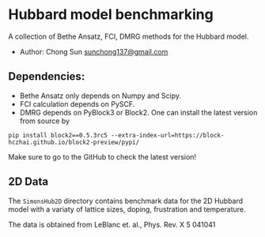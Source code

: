 Hubbard model benchmarking
==========================
A collection of Bethe Ansatz, FCI, DMRG methods for the Hubbard model.
- Author: Chong Sun <sunchong137@gmail.com>

Dependencies:
-------------
- Bethe Ansatz only depends on Numpy and Scipy.
- FCI calculation depends on PySCF.
- DMRG depends on PyBlock3 or Block2.
One can install the latest version from source by

`pip install block2==0.5.3rc5 --extra-index-url=https://block-hczhai.github.io/block2-preview/pypi/`

Make sure to go to the GitHub to check the latest version!


2D Data
-------
The `SimonsHub2D` directory contains benchmark data for the 2D Hubbard model 
with a variaty of lattice sizes, doping, frustration and temperature.

The data is obtained from LeBlanc et. al., Phys. Rev. X 5 041041
